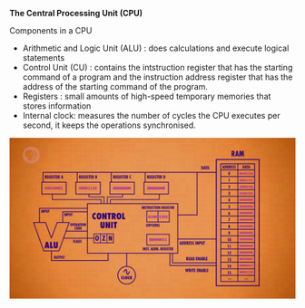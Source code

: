 **The Central Processing Unit (CPU)**

Components in a CPU
- Arithmetic and Logic Unit (ALU) : does calculations and execute logical statements 
- Control Unit (CU) : contains the intstruction register that has the starting command of a program and the instruction address register that has the address of the starting command
                      of the program. 
- Registers : small amounts of high-speed temporary memories that stores information
- Internal clock: measures the number of cycles the CPU executes per second, it keeps the operations synchronised. 

![](image.png)                     
                      
               

